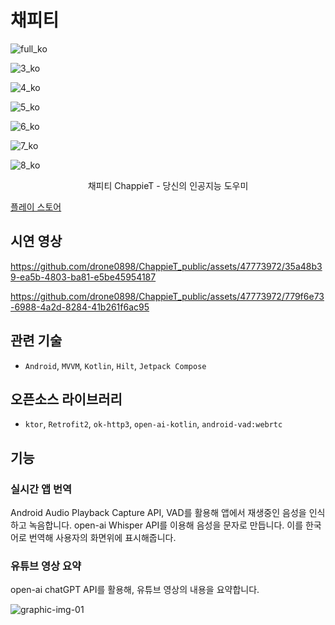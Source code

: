 # 채피티
![full_ko](https://github.com/drone0898/ChappieT_public/assets/47773972/42c874c8-2387-4cac-bdc7-ac53a11ac32f)

![3_ko](https://github.com/drone0898/ChappieT_public/assets/47773972/cab699e3-8fab-4b5d-8e4b-70056dffcf0b)

![4_ko](https://github.com/drone0898/ChappieT_public/assets/47773972/73e3137f-6d64-4642-a5c0-01b2eda27536)

![5_ko](https://github.com/drone0898/ChappieT_public/assets/47773972/5d42f196-53e0-41de-8acb-7cc2a5e4d551)

![6_ko](https://github.com/drone0898/ChappieT_public/assets/47773972/0d3e3ca8-1c24-4412-87c5-574481458c43)

![7_ko](https://github.com/drone0898/ChappieT_public/assets/47773972/6db5bc22-4c66-4d62-b28c-f95e537a9666)

![8_ko](https://github.com/drone0898/ChappieT_public/assets/47773972/8be2caef-500b-4a1e-a27b-86fcce9e0dd1)


<div align="center">
채피티 ChappieT - 당신의 인공지능 도우미 
</div>

[플레이 스토어](https://play.google.com/store/apps/details?id=kr.com.chappiet)

## 시연 영상


https://github.com/drone0898/ChappieT_public/assets/47773972/35a48b39-ea5b-4803-ba81-e5be45954187



https://github.com/drone0898/ChappieT_public/assets/47773972/779f6e73-6988-4a2d-8284-41b261f6ac95



## 관련 기술
  - `Android`, `MVVM`, `Kotlin`, `Hilt`, `Jetpack Compose`

## 오픈소스 라이브러리
 - `ktor`, `Retrofit2`, `ok-http3`, `open-ai-kotlin`, `android-vad:webrtc`

## 기능

### 실시간 앱 번역

Android Audio Playback Capture API, VAD를 활용해 앱에서 재생중인 음성을 인식하고 녹음합니다.
open-ai Whisper API를 이용해 음성을 문자로 만듭니다. 이를 한국어로 번역해 사용자의 화면위에 표시해줍니다.


### 유튜브 영상 요약

open-ai chatGPT API를 활용해, 유튜브 영상의 내용을 요약합니다.



![graphic-img-01](https://github.com/drone0898/ChappieT_public/assets/47773972/9f4b21dc-e758-47be-91c4-366290d154e5)
